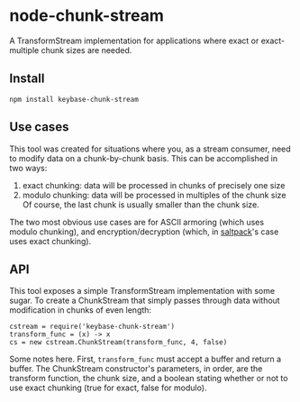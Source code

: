 # node-chunk-stream

A TransformStream implementation for applications where exact or exact-multiple chunk sizes are needed.

## Install

	npm install keybase-chunk-stream

## Use cases

This tool was created for situations where you, as a stream consumer, need to modify data on a chunk-by-chunk basis. This can be accomplished in two ways:
1) exact chunking: data will be processed in chunks of precisely one size
2) modulo chunking: data will be processed in multiples of the chunk size
Of course, the last chunk is usually smaller than the chunk size.

The two most obvious use cases are for ASCII armoring (which uses modulo chunking), and encryption/decryption (which, in [saltpack](https://saltpack.org)'s case uses exact chunking).

## API

This tool exposes a simple TransformStream implementation with some sugar. To create a ChunkStream that simply passes through data without modification in chunks of even length:

	cstream = require('keybase-chunk-stream')
	transform_func = (x) -> x
	cs = new cstream.ChunkStream(transform_func, 4, false)

Some notes here. First, `transform_func` must accept a buffer and return a buffer. The ChunkStream constructor's parameters, in order, are the transform function, the chunk size, and a boolean stating whether or not to use exact chunking (true for exact, false for modulo).
